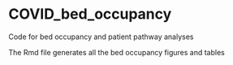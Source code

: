 # COVID_bed_occupancy
Code for bed occupancy and patient pathway analyses

The Rmd file generates all the bed occupancy figures and tables
